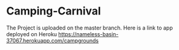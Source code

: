 # Camping-Carnival
The Project is uploaded on the master branch.
Here is a link to app deployed on Heroku https://nameless-basin-37067.herokuapp.com/campgrounds
